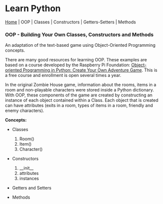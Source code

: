 # Learn Python
[Home](../README.md) | OOP | Classes | Constructors | Getters-Setters | Methods

### OOP - Building Your Own Classes, Constructors and Methods

An adaptation of the text-based game using Object-Oriented Programming concepts.

There are many good resources for learning OOP. These examples are based on a course developed by the Raspberry Pi Foundation:
[Object-oriented Programming in Python: Create Your Own Adventure Game](https://www.futurelearn.com/courses/object-oriented-principles). This is a free course and enrollment is open several times a year.

In the original Zombie House game, information about the rooms, items in a room and non-playable characters were stored inside a Python dictionary. With OOP, these components of the game are created by constructing an instance of each object contained within a Class. Each object that is created can have attributes (exits in a room, types of items in a room, friendly and enemy characters).

**Concepts:**

* Classes
  1. Room()
  2. Item()
  3. Character()

* Constructors
  1. \_\_init\_\_
  2. attributes
  3. instances

* Getters and Setters

* Methods